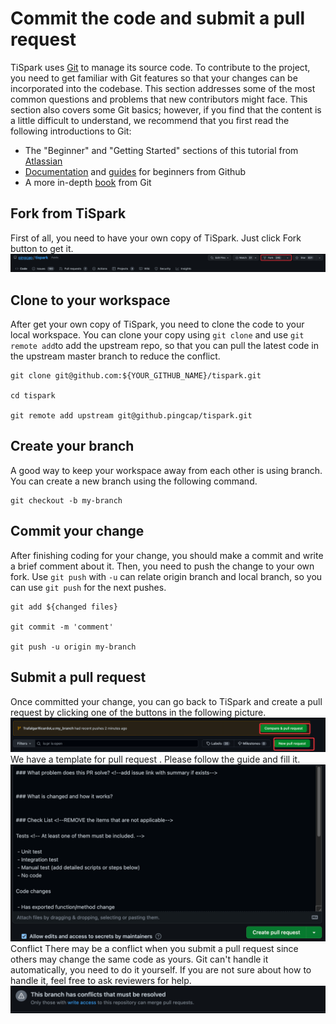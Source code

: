 # Commit the code and submit a pull request
TiSpark uses [Git](https://git-scm.com/) to manage its source code. To contribute to the project, you need to get familiar with Git features so that your changes can be incorporated into the codebase.
This section addresses some of the most common questions and problems that new contributors might face. This section also covers some Git basics; however, if you find that the content is a little difficult to understand, we recommend that you first read the following introductions to Git:
- The "Beginner" and "Getting Started" sections of this tutorial from [Atlassian](https://www.atlassian.com/git/tutorials)
- [Documentation](https://docs.github.com/en/get-started/quickstart/set-up-git) and [guides](https://docs.github.com/cn/get-started/using-git/about-git) for beginners from Github
- A more in-depth [book](https://git-scm.com/book/en/v2/) from Git

## Fork from TiSpark
First of all, you need to have your own copy of TiSpark. Just click Fork button to get it.
![frok](pics/fork.png)

## Clone to your workspace
After get your own copy of TiSpark, you need to clone the code to your local workspace.
You can clone your copy using `git clone` and use `git remote add`to add the upstream repo,
so that you can pull the latest code in the upstream master branch to reduce the conflict.
```
git clone git@github.com:${YOUR_GITHUB_NAME}/tispark.git

cd tispark

git remote add upstream git@github.pingcap/tispark.git
```

## Create your branch
A good way to keep your workspace away from each other is using branch. 
You can create a new branch using the following command.
```
git checkout -b my-branch
```

## Commit your change
After finishing coding for your change, you should make a commit and write a brief comment about it.
Then, you need to push the change to your own fork.
Use `git push` with `-u` can relate origin branch and local branch, so you can use `git push` for the next pushes.
```
git add ${changed files}

git commit -m 'comment'

git push -u origin my-branch
```

## Submit a pull request
Once committed your change, you can go back to TiSpark and create a pull request by clicking one of the buttons in the following picture.
![pr](pics/pr.png)
We have a template for pull request . Please follow the guide and fill it.
![pr template](pics/pr_templete.png)
Conflict
There may be a conflict when you submit a pull request since others may change the same code as yours. Git can't handle it automatically, you need to do it yourself. If you are not sure about how to handle it, feel free to ask reviewers for help.
![conflict](pics/conflict.png)
